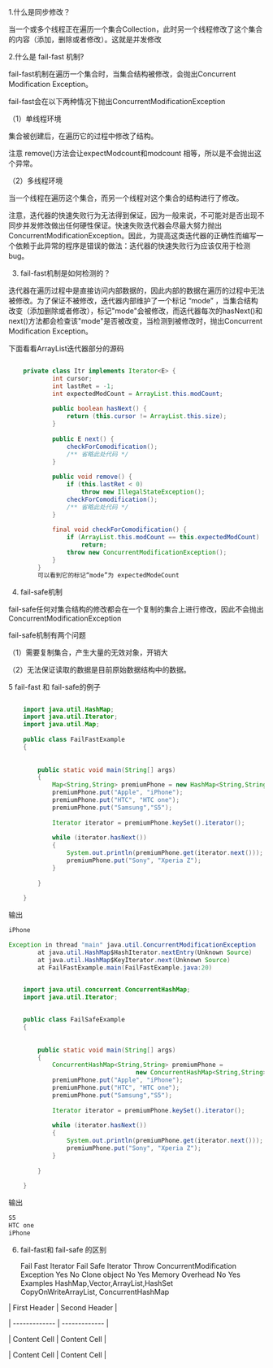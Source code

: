 1.什么是同步修改？

当一个或多个线程正在遍历一个集合Collection，此时另一个线程修改了这个集合的内容（添加，删除或者修改）。这就是并发修改

2.什么是 fail-fast 机制?

fail-fast机制在遍历一个集合时，当集合结构被修改，会抛出Concurrent Modification Exception。

fail-fast会在以下两种情况下抛出ConcurrentModificationException

（1）单线程环境

集合被创建后，在遍历它的过程中修改了结构。

注意 remove()方法会让expectModcount和modcount 相等，所以是不会抛出这个异常。

（2）多线程环境

当一个线程在遍历这个集合，而另一个线程对这个集合的结构进行了修改。


注意，迭代器的快速失败行为无法得到保证，因为一般来说，不可能对是否出现不同步并发修改做出任何硬性保证。快速失败迭代器会尽最大努力抛出 ConcurrentModificationException。因此，为提高这类迭代器的正确性而编写一个依赖于此异常的程序是错误的做法：迭代器的快速失败行为应该仅用于检测 bug。

3. fail-fast机制是如何检测的？

迭代器在遍历过程中是直接访问内部数据的，因此内部的数据在遍历的过程中无法被修改。为了保证不被修改，迭代器内部维护了一个标记 “mode” ，当集合结构改变（添加删除或者修改），标记"mode"会被修改，而迭代器每次的hasNext()和next()方法都会检查该"mode"是否被改变，当检测到被修改时，抛出Concurrent Modification Exception。

下面看看ArrayList迭代器部分的源码

```Java

    private class Itr implements Iterator<E> {  
            int cursor;  
            int lastRet = -1;  
            int expectedModCount = ArrayList.this.modCount;  
      
            public boolean hasNext() {  
                return (this.cursor != ArrayList.this.size);  
            }  
      
            public E next() {  
                checkForComodification();  
                /** 省略此处代码 */  
            }  
      
            public void remove() {  
                if (this.lastRet < 0)  
                    throw new IllegalStateException();  
                checkForComodification();  
                /** 省略此处代码 */  
            }  
      
            final void checkForComodification() {  
                if (ArrayList.this.modCount == this.expectedModCount)  
                    return;  
                throw new ConcurrentModificationException();  
            }  
        }  
        可以看到它的标记“mode”为 expectedModeCount
```

4. fail-safe机制

fail-safe任何对集合结构的修改都会在一个复制的集合上进行修改，因此不会抛出ConcurrentModificationException

fail-safe机制有两个问题

（1）需要复制集合，产生大量的无效对象，开销大

（2）无法保证读取的数据是目前原始数据结构中的数据。


5 fail-fast 和 fail-safe的例子

```Java

    import java.util.HashMap;  
    import java.util.Iterator;  
    import java.util.Map;  
      
    public class FailFastExample  
    {  
          
          
        public static void main(String[] args)  
        {  
            Map<String,String> premiumPhone = new HashMap<String,String>();  
            premiumPhone.put("Apple", "iPhone");  
            premiumPhone.put("HTC", "HTC one");  
            premiumPhone.put("Samsung","S5");  
              
            Iterator iterator = premiumPhone.keySet().iterator();  
              
            while (iterator.hasNext())  
            {  
                System.out.println(premiumPhone.get(iterator.next()));  
                premiumPhone.put("Sony", "Xperia Z");  
            }  
              
        }  
          
    }  
```

输出
```Java
iPhone 

Exception in thread "main" java.util.ConcurrentModificationException
        at java.util.HashMap$HashIterator.nextEntry(Unknown Source)
        at java.util.HashMap$KeyIterator.next(Unknown Source)
        at FailFastExample.main(FailFastExample.java:20)
```

```Java

    import java.util.concurrent.ConcurrentHashMap;  
    import java.util.Iterator;  
      
      
    public class FailSafeExample  
    {  
          
          
        public static void main(String[] args)  
        {  
            ConcurrentHashMap<String,String> premiumPhone =   
                                   new ConcurrentHashMap<String,String>();  
            premiumPhone.put("Apple", "iPhone");  
            premiumPhone.put("HTC", "HTC one");  
            premiumPhone.put("Samsung","S5");  
              
            Iterator iterator = premiumPhone.keySet().iterator();  
              
            while (iterator.hasNext())  
            {  
                System.out.println(premiumPhone.get(iterator.next()));  
                premiumPhone.put("Sony", "Xperia Z");  
            }  
              
        }  
          
    }  
```

输出
```Java
S5
HTC one
iPhone
```

6. fail-fast和 fail-safe 的区别



  	Fail Fast Iterator 	Fail Safe Iterator
Throw ConcurrentModification Exception 	Yes 	No
Clone object 	No 	Yes
Memory Overhead 	No 	Yes
Examples 	HashMap,Vector,ArrayList,HashSet 	
CopyOnWriteArrayList,
ConcurrentHashMap


| First Header  | Second Header |

| ------------- | ------------- |

| Content Cell  | Content Cell  |

| Content Cell  | Content Cell  |
